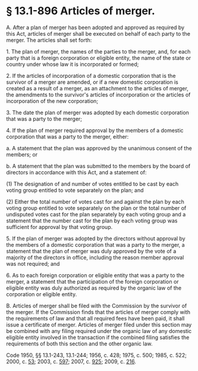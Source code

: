 # § 13.1-896 Articles of merger.

<p>A. After a plan of merger has been adopted and approved as required by this Act, articles of merger shall be executed on behalf of each party to the merger. The articles shall set forth:</p><p>1. The plan of merger, the names of the parties to the merger, and, for each party that is a foreign corporation or eligible entity, the name of the state or country under whose law it is incorporated or formed;</p><p>2. If the articles of incorporation of a domestic corporation that is the survivor of a merger are amended, or if a new domestic corporation is created as a result of a merger, as an attachment to the articles of merger, the amendments to the survivor's articles of incorporation or the articles of incorporation of the new corporation;</p><p>3. The date the plan of merger was adopted by each domestic corporation that was a party to the merger;</p><p>4. If the plan of merger required approval by the members of a domestic corporation that was a party to the merger, either:</p><p>a. A statement that the plan was approved by the unanimous consent of the members; or</p><p>b. A statement that the plan was submitted to the members by the board of directors in accordance with this Act, and a statement of:</p><p>(1) The designation of and number of votes entitled to be cast by each voting group entitled to vote separately on the plan; and</p><p>(2) Either the total number of votes cast for and against the plan by each voting group entitled to vote separately on the plan or the total number of undisputed votes cast for the plan separately by each voting group and a statement that the number cast for the plan by each voting group was sufficient for approval by that voting group.</p><p>5. If the plan of merger was adopted by the directors without approval by the members of a domestic corporation that was a party to the merger, a statement that the plan of merger was duly approved by the vote of a majority of the directors in office, including the reason member approval was not required; and</p><p>6. As to each foreign corporation or eligible entity that was a party to the merger, a statement that the participation of the foreign corporation or eligible entity was duly authorized as required by the organic law of the corporation or eligible entity.</p><p>B. Articles of merger shall be filed with the Commission by the survivor of the merger. If the Commission finds that the articles of merger comply with the requirements of law and that all required fees have been paid, it shall issue a certificate of merger. Articles of merger filed under this section may be combined with any filing required under the organic law of any domestic eligible entity involved in the transaction if the combined filing satisfies the requirements of both this section and the other organic law.</p><p>Code 1950, §§ 13.1-243, 13.1-244; 1956, c. 428; 1975, c. 500; 1985, c. 522; 2000, c. <a href='http://lis.virginia.gov/cgi-bin/legp604.exe?001+ful+CHAP0053'>53</a>; 2003, c. <a href='http://lis.virginia.gov/cgi-bin/legp604.exe?031+ful+CHAP0597'>597</a>; 2007, c. <a href='http://lis.virginia.gov/cgi-bin/legp604.exe?071+ful+CHAP0925'>925</a>; 2009, c. <a href='http://lis.virginia.gov/cgi-bin/legp604.exe?091+ful+CHAP0216'>216</a>.</p>